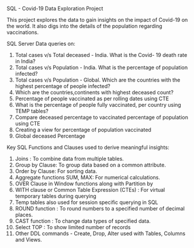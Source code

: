 SQL - Covid-19 Data Exploration Project

This project explores the data to gain insights on the impact of Covid-19 on the world. It also digs into the details of the population regarding vaccinations.

SQL Server Data queries on:
1) Total cases v/s Total deceased - India. What is the Covid- 19 death rate in India?
2) Total cases v/s Population - India. What is the percentage of population infected?
3) Total cases v/s Population - Global. Which are the countries with the highest percentage of people infected?
4) Which are the countries,continents with highest deceased count?
5) Percentage of people vaccinated as per rolling dates using CTE
6) What is the percentage of people fully vaccinated, per country using TEMP tables?
7) Compare deceased percentage to vaccinated percentage of population using CTE
8) Creating a view for percentage of population vaccinated
9) Global deceased Percentage

Key SQL Functions and Clauses used to derive meaningful insights: 
1. Joins : To combine data from multiple tables.
2. Group by Clause: To group data based on a common attribute.
3. Order by Clause: For sorting data.
4. Aggregate functions SUM, MAX: For numerical calculations.
5. OVER Clause in Window functions along with Partition by 
6. WITH clause or Common Table Expression (CTEs) : For virtual temporary tables during querying
7. Temp tables also used for session specific querying in SQL
8. ROUND function : To round numbers to a specified number of decimal places.
9. CAST function : To change data types of specified data.
10. Select TOP : To show limited number of records
10. Other DDL commands - Create, Drop, Alter used with Tables, Columns and Views.


